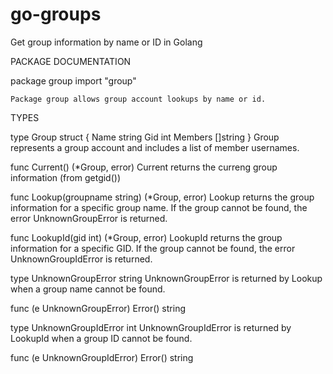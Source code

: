 # go-groups
Get group information by name or ID in Golang

PACKAGE DOCUMENTATION

package group
    import "group"

    Package group allows group account lookups by name or id.

TYPES

type Group struct {
    Name    string
    Gid     int
    Members []string
}
    Group represents a group account and includes a list of member
    usernames.

func Current() (*Group, error)
    Current returns the curreng group information (from getgid())

func Lookup(groupname string) (*Group, error)
    Lookup returns the group information for a specific group name. If the
    group cannot be found, the error UnknownGroupError is returned.

func LookupId(gid int) (*Group, error)
    LookupId returns the group information for a specific GID. If the group
    cannot be found, the error UnknownGroupIdError is returned.

type UnknownGroupError string
    UnknownGroupError is returned by Lookup when a group name cannot be
    found.

func (e UnknownGroupError) Error() string

type UnknownGroupIdError int
    UnknownGroupIdError is returned by LookupId when a group ID cannot be
    found.

func (e UnknownGroupIdError) Error() string
